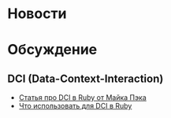 # Новости

# Обсуждение

## DCI (Data-Context-Interaction)
* [Статья про DCI в Ruby от Майка Пэка](http://mikepackdev.com/blog_posts/24-the-right-way-to-code-dci-in-ruby)
* [Что использовать для DCI в Ruby](http://mikepackdev.com/blog_posts/26-dci-role-injection-in-ruby)
